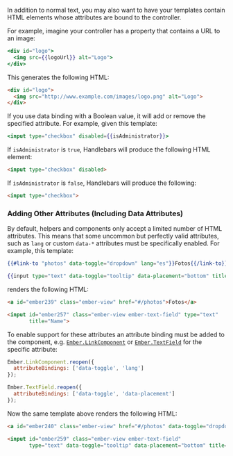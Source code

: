 In addition to normal text, you may also want to have your templates
contain HTML elements whose attributes are bound to the controller.

For example, imagine your controller has a property that contains a URL
to an image:

```handlebars
<div id="logo">
  <img src={{logoUrl}} alt="Logo">
</div>
```

This generates the following HTML:

```html
<div id="logo">
  <img src="http://www.example.com/images/logo.png" alt="Logo">
</div>
```

If you use data binding with a Boolean value, it will add or remove
the specified attribute. For example, given this template:

```handlebars
<input type="checkbox" disabled={{isAdministrator}}>
```

If `isAdministrator` is `true`, Handlebars will produce the following
HTML element:

```html
<input type="checkbox" disabled>
```

If `isAdministrator` is `false`, Handlebars will produce the following:

```html
<input type="checkbox">
```

### Adding Other Attributes (Including Data Attributes)

By default, helpers and components only accept a limited number of HTML attributes.
This means that some uncommon but perfectly valid attributes, such as `lang` or
custom `data-*` attributes must be specifically enabled. For example, this template:

```handlebars
{{#link-to "photos" data-toggle="dropdown" lang="es"}}Fotos{{/link-to}}

{{input type="text" data-toggle="tooltip" data-placement="bottom" title="Name"}}
```

renders the following HTML:

```html
<a id="ember239" class="ember-view" href="#/photos">Fotos</a>

<input id="ember257" class="ember-view ember-text-field" type="text"
       title="Name">
```

To enable support for these attributes an attribute binding must be
added to the component, e.g.
[`Ember.LinkComponent`](https://www.emberjs.com/api/ember/release/classes/LinkComponent)
or [`Ember.TextField`](https://www.emberjs.com/api/ember/release/classes/TextField)
for the specific attribute:

```javascript
Ember.LinkComponent.reopen({
  attributeBindings: ['data-toggle', 'lang']
});

Ember.TextField.reopen({
  attributeBindings: ['data-toggle', 'data-placement']
});
```

Now the same template above renders the following HTML:

```html
<a id="ember240" class="ember-view" href="#/photos" data-toggle="dropdown" lang="es">Fotos</a>

<input id="ember259" class="ember-view ember-text-field"
       type="text" data-toggle="tooltip" data-placement="bottom" title="Name">
```
